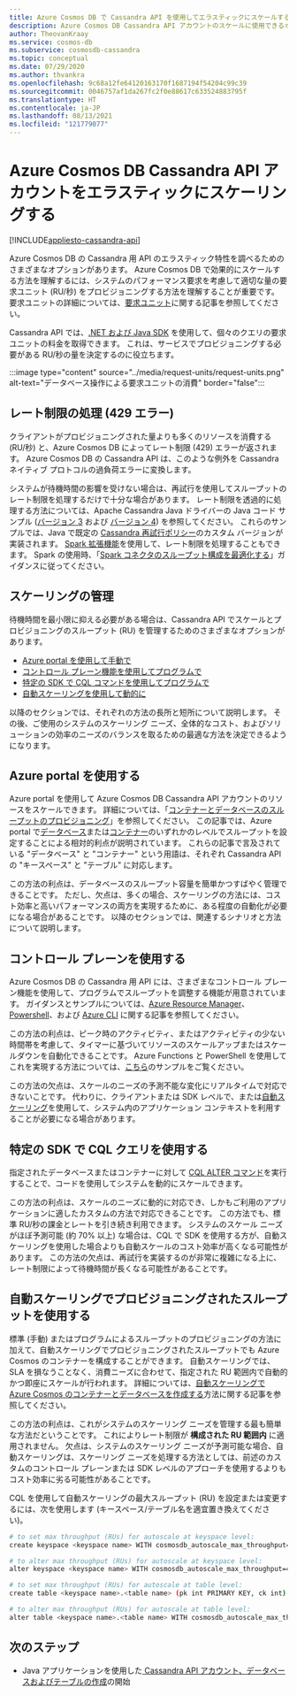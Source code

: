 ```yaml
---
title: Azure Cosmos DB で Cassandra API を使用してエラスティックにスケールする
description: Azure Cosmos DB Cassandra API アカウントのスケールに使用できるオプションと、それらの長所と短所について説明します
author: TheovanKraay
ms.service: cosmos-db
ms.subservice: cosmosdb-cassandra
ms.topic: conceptual
ms.date: 07/29/2020
ms.author: thvankra
ms.openlocfilehash: 9c68a12fe64120163170f1687194f54204c99c39
ms.sourcegitcommit: 0046757af1da267fc2f0e88617c633524883795f
ms.translationtype: HT
ms.contentlocale: ja-JP
ms.lasthandoff: 08/13/2021
ms.locfileid: "121779077"
---
```

# <a name="elastically-scale-an-azure-cosmos-db-cassandra-api-account"></a>Azure Cosmos DB Cassandra API アカウントをエラスティックにスケーリングする
[!INCLUDE[appliesto-cassandra-api](../includes/appliesto-cassandra-api.md)]

Azure Cosmos DB の Cassandra 用 API のエラスティック特性を調べるためのさまざまなオプションがあります。 Azure Cosmos DB で効果的にスケールする方法を理解するには、システムのパフォーマンス要求を考慮して適切な量の要求ユニット (RU/秒) をプロビジョニングする方法を理解することが重要です。 要求ユニットの詳細については、[要求ユニット](../request-units.md)に関する記事を参照してください。 

Cassandra API では、[.NET および Java SDK](./find-request-unit-charge-cassandra.md) を使用して、個々のクエリの要求ユニットの料金を取得できます。 これは、サービスでプロビジョニングする必要がある RU/秒の量を決定するのに役立ちます。

:::image type="content" source="../media/request-units/request-units.png" alt-text="データベース操作による要求ユニットの消費" border="false":::

## <a name="handling-rate-limiting-429-errors"></a>レート制限の処理 (429 エラー)

クライアントがプロビジョニングされた量よりも多くのリソースを消費する (RU/秒) と、Azure Cosmos DB によってレート制限 (429) エラーが返されます。 Azure Cosmos DB の Cassandra API は、このような例外を Cassandra ネイティブ プロトコルの過負荷エラーに変換します。 

システムが待機時間の影響を受けない場合は、再試行を使用してスループットのレート制限を処理するだけで十分な場合があります。 レート制限を透過的に処理する方法については、Apache Cassandra Java ドライバーの Java コード サンプル ([バージョン 3](https://github.com/Azure-Samples/azure-cosmos-cassandra-extensions-java-sample) および [バージョン 4](https://github.com/Azure-Samples/azure-cosmos-cassandra-extensions-java-sample-v4)) を参照してください。 これらのサンプルでは、Java で既定の [Cassandra 再試行ポリシー](https://docs.datastax.com/en/developer/java-driver/4.4/manual/core/retries/)のカスタム バージョンが実装されます。 [Spark 拡張機能](https://mvnrepository.com/artifact/com.microsoft.azure.cosmosdb/azure-cosmos-cassandra-spark-helper)を使用して、レート制限を処理することもできます。 Spark の使用時、「[Spark コネクタのスループット構成を最適化する](connect-spark-configuration.md#optimizing-spark-connector-throughput-configuration)」ガイダンスに従ってください。

## <a name="manage-scaling"></a>スケーリングの管理

待機時間を最小限に抑える必要がある場合は、Cassandra API でスケールとプロビジョニングのスループット (RU) を管理するためのさまざまなオプションがあります。

* [Azure portal を使用して手動で](#use-azure-portal)
* [コントロール プレーン機能を使用してプログラムで](#use-control-plane)
* [特定の SDK で CQL コマンドを使用してプログラムで](#use-cql-queries)
* [自動スケーリングを使用して動的に](#use-autoscale)

以降のセクションでは、それぞれの方法の長所と短所について説明します。 その後、ご使用のシステムのスケーリング ニーズ、全体的なコスト、およびソリューションの効率のニーズのバランスを取るための最適な方法を決定できるようになります。

## <a name="use-the-azure-portal"></a><a id="use-azure-portal"></a>Azure portal を使用する

Azure portal を使用して Azure Cosmos DB Cassandra API アカウントのリソースをスケールできます。 詳細については、「[コンテナーとデータベースのスループットのプロビジョニング](../set-throughput.md)」を参照してください。 この記事では、Azure portal で[データベース](../set-throughput.md#set-throughput-on-a-database)または[コンテナー](../set-throughput.md#set-throughput-on-a-container)のいずれかのレベルでスループットを設定することによる相対的利点が説明されています。 これらの記事で言及されている "データベース" と "コンテナー" という用語は、それぞれ Cassandra API の "キースペース" と "テーブル" に対応します。

この方法の利点は、データベースのスループット容量を簡単かつすばやく管理できることです。 ただし、欠点は、多くの場合、スケーリングの方法には、コスト効率と高いパフォーマンスの両方を実現するために、ある程度の自動化が必要になる場合があることです。 以降のセクションでは、関連するシナリオと方法について説明します。

## <a name="use-the-control-plane"></a><a id="use-control-plane"></a>コントロール プレーンを使用する

Azure Cosmos DB の Cassandra 用 API には、さまざまなコントロール プレーン機能を使用して、プログラムでスループットを調整する機能が用意されています。 ガイダンスとサンプルについては、[Azure Resource Manager](templates-samples.md)、[Powershell](powershell-samples.md)、および [Azure CLI](cli-samples.md) に関する記事を参照してください。

この方法の利点は、ピーク時のアクティビティ、またはアクティビティの少ない時間帯を考慮して、タイマーに基づいてリソースのスケールアップまたはスケールダウンを自動化できることです。 Azure Functions と PowerShell を使用してこれを実現する方法については、[こちら](https://github.com/Azure-Samples/azure-cosmos-throughput-scheduler)のサンプルをご覧ください。

この方法の欠点は、スケールのニーズの予測不能な変化にリアルタイムで対応できないことです。 代わりに、クライアントまたは SDK レベルで、または[自動スケーリング](../provision-throughput-autoscale.md)を使用して、システム内のアプリケーション コンテキストを利用することが必要になる場合があります。

## <a name="use-cql-queries-with-a-specific-sdk"></a><a id="use-cql-queries"></a>特定の SDK で CQL クエリを使用する

指定されたデータベースまたはコンテナーに対して [CQL ALTER コマンド](cassandra-support.md#keyspace-and-table-options)を実行することで、コードを使用してシステムを動的にスケールできます。

この方法の利点は、スケールのニーズに動的に対応でき、しかもご利用のアプリケーションに適したカスタムの方法で対応できることです。 この方法でも、標準 RU/秒の課金とレートを引き続き利用できます。 システムのスケール ニーズがほぼ予測可能 (約 70% 以上) な場合は、CQL で SDK を使用する方が、自動スケーリングを使用した場合よりも自動スケールのコスト効率が高くなる可能性があります。 この方法の欠点は、再試行を実装するのが非常に複雑になる上に、レート制限によって待機時間が長くなる可能性があることです。

## <a name="use-autoscale-provisioned-throughput"></a><a id="use-autoscale"></a>自動スケーリングでプロビジョニングされたスループットを使用する

標準 (手動) またはプログラムによるスループットのプロビジョニングの方法に加えて、自動スケーリングでプロビジョニングされたスループットでも Azure Cosmos のコンテナーを構成することができます。 自動スケーリングでは、SLA を損なうことなく、消費ニーズに合わせて、指定された RU 範囲内で自動的かつ即座にスケールが行われます。 詳細については、[自動スケーリングで Azure Cosmos のコンテナーとデータベースを作成する](../provision-throughput-autoscale.md)方法に関する記事を参照してください。

この方法の利点は、これがシステムのスケーリング ニーズを管理する最も簡単な方法だということです。 これによりレート制限が **構成された RU 範囲内** に適用されません。 欠点は、システムのスケーリング ニーズが予測可能な場合、自動スケーリングは、スケーリング ニーズを処理する方法としては、前述のカスタムのコントロール プレーンまたは SDK レベルのアプローチを使用するよりもコスト効率に劣る可能性があることです。

CQL を使用して自動スケーリングの最大スループット (RU) を設定または変更するには、次を使用します (キースペース/テーブル名を適宜置き換えてください)。

```Bash
# to set max throughput (RUs) for autoscale at keyspace level:
create keyspace <keyspace name> WITH cosmosdb_autoscale_max_throughput=5000;

# to alter max throughput (RUs) for autoscale at keyspace level:
alter keyspace <keyspace name> WITH cosmosdb_autoscale_max_throughput=4000;

# to set max throughput (RUs) for autoscale at table level:
create table <keyspace name>.<table name> (pk int PRIMARY KEY, ck int) WITH cosmosdb_autoscale_max_throughput=5000;

# to alter max throughput (RUs) for autoscale at table level:
alter table <keyspace name>.<table name> WITH cosmosdb_autoscale_max_throughput=4000;
```

## <a name="next-steps"></a>次のステップ

- Java アプリケーションを使用した[ Cassandra API アカウント、データベースおよびテーブルの作成](create-account-java.md)の開始
